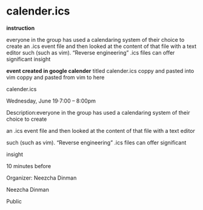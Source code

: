 # calender.ics

**instruction**

everyone in the group has used a calendaring system of their choice to create
an .ics event file and then looked at the content of that file with a text editor
such (such as vim). “Reverse engineering” .ics files can offer significant
insight

**event created in google calender**
titled calender.ics
coppy and pasted into vim
coppy and pasted from vim to here


calender.ics

Wednesday, June 19⋅7:00 – 8:00pm

Description:everyone in the group has used a calendaring system of their choice to create

an .ics event file and then looked at the content of that file with a text editor

such (such as vim). “Reverse engineering” .ics files can offer significant

insight

10 minutes before

Organizer: Neezcha Dinman

Neezcha Dinman

Public

